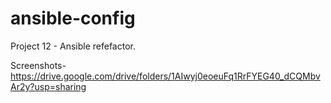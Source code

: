 # ansible-config


Project 12 - Ansible refefactor.

Screenshots- https://drive.google.com/drive/folders/1AIwyj0eoeuFq1RrFYEG40_dCQMbvAr2y?usp=sharing